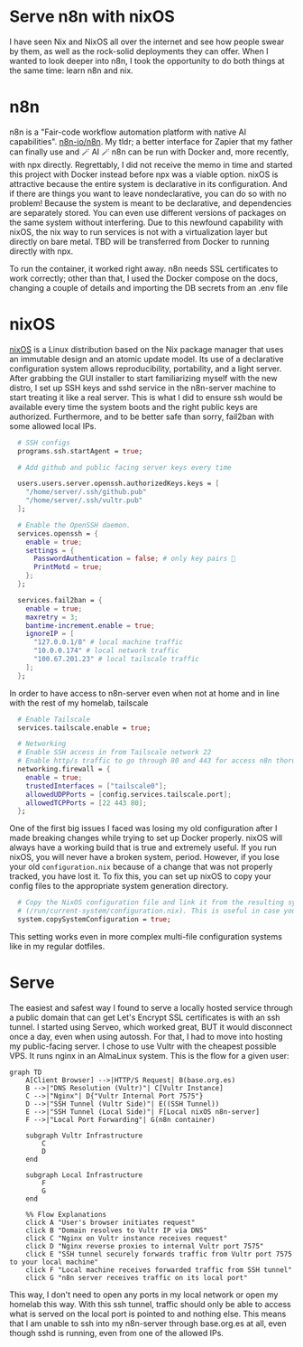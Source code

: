 # Serve n8n with nixOS

I have seen Nix and NixOS all over the internet and see how people swear by them, as well as the rock-solid deployments they can offer.
When I wanted to look deeper into n8n, I took the opportunity to do both things at the same time: learn n8n and nix.

# n8n

n8n is a "Fair-code workflow automation platform with native AI capabilities". [n8n-io/n8n](https://github.com/n8n-io/n8n). My tldr; a better interface for Zapier that my father can finally use and 🪄 AI 🪄
n8n can be run with Docker and, more recently, with npx directly. Regrettably, I did not receive the memo in time and started this project with Docker instead before npx was a viable option.
nixOS is attractive because the entire system is declarative in its configuration. And if there are things you want to leave nondeclarative, you can do so with no problem!
Because the system is meant to be declarative, and dependencies are separately stored. You can even use different versions of packages on the same system without interfering. Due to this newfound capability with nixOS, the nix way to run services is not with a virtualization layer but directly on bare metal.
TBD will be transferred from Docker to running directly with npx.

To run the container, it worked right away. n8n needs SSL certificates to work correctly; other than that, I used the Docker compose on the docs, changing a couple of details and importing the DB secrets from an .env file

# nixOS

[nixOS](https://nixos.wiki/) is a Linux distribution based on the Nix package manager that uses an immutable design and an atomic update model. Its use of a declarative configuration system allows reproducibility, portability, and a light server.
After grabbing the GUI installer to start familiarizing myself with the new distro, I set up SSH keys and sshd service in the n8n-server machine to start treating it like a real server.
This is what I did to ensure ssh would be available every time the system boots and the right public keys are authorized. Furthermore, and to be better safe than sorry, fail2ban with some allowed local IPs.
```` nix
  # SSH configs
  programs.ssh.startAgent = true;

  # Add github and public facing server keys every time

  users.users.server.openssh.authorizedKeys.keys = [
    "/home/server/.ssh/github.pub"
    "/home/server/.ssh/vultr.pub"
  ];

  # Enable the OpenSSH daemon.
  services.openssh = {
    enable = true;
    settings = {
      PasswordAuthentication = false; # only key pairs 🔑
      PrintMotd = true;
    };
  };

  services.fail2ban = {
    enable = true;
    maxretry = 3;
    bantime-increment.enable = true;
    ignoreIP = [
      "127.0.0.1/8" # local machine traffic
      "10.0.0.174" # local network traffic
      "100.67.201.23" # local tailscale traffic
    ];
  };
````

In order to have access to n8n-server even when not at home and in line with the rest of my homelab, tailscale
```` nix
  # Enable Tailscale
  services.tailscale.enable = true;

  # Networking
  # Enable SSH access in from Tailscale network 22
  # Enable http/s traffic to go through 80 and 443 for access n8n thorugh tailscale
  networking.firewall = {
    enable = true;
    trustedInterfaces = ["tailscale0"];
    allowedUDPPorts = [config.services.tailscale.port];
    allowedTCPPorts = [22 443 80];
  };

`````
One of the first big issues I faced was losing my old configuration after I made breaking changes while trying to set up Docker properly. nixOS will always have a working build that is true and extremely useful. If you run nixOS, you will never have a broken system, period. However, if you lose your old `configuration.nix` because of a change that was not properly tracked, you have lost it.
To fix this, you can set up nixOS to copy your config files to the appropriate system generation directory.
````nix
  # Copy the NixOS configuration file and link it from the resulting system
  # (/run/current-system/configuration.nix). This is useful in case you accidentally delete configuration.nix.
  system.copySystemConfiguration = true;
`````

This setting works even in more complex multi-file configuration systems like in my regular dotfiles.

# Serve
The easiest and safest way I found to serve a locally hosted service through a public domain that can get Let's Encrypt SSL certificates is with an ssh tunnel. I started using Serveo, which worked great, BUT it would disconnect once a day, even when using autossh. For that, I had to move into hosting my public-facing server. 
I chose to use Vultr with the cheapest possible VPS. It runs nginx in an AlmaLinux system.
This is the flow for a given user:
````mermaid
graph TD
    A[Client Browser] -->|HTTP/S Request| B(base.org.es)
    B -->|"DNS Resolution (Vultr)"| C[Vultr Instance]
    C -->|"Nginx"| D{"Vultr Internal Port 7575"}
    D -->|"SSH Tunnel (Vultr Side)"| E((SSH Tunnel))
    E -->|"SSH Tunnel (Local Side)"| F[Local nixOS n8n-server]
    F -->|"Local Port Forwarding"| G(n8n container)

    subgraph Vultr Infrastructure
        C
        D
    end

    subgraph Local Infrastructure
        F
        G
    end

    %% Flow Explanations
    click A "User's browser initiates request"
    click B "Domain resolves to Vultr IP via DNS"
    click C "Nginx on Vultr instance receives request"
    click D "Nginx reverse proxies to internal Vultr port 7575"
    click E "SSH tunnel securely forwards traffic from Vultr port 7575 to your local machine"
    click F "Local machine receives forwarded traffic from SSH tunnel"
    click G "n8n server receives traffic on its local port"

````
This way, I don't need to open any ports in my local network or open my homelab this way. With this ssh tunnel, traffic should only be able to access what is served on the local port is pointed to and nothing else.
This means that I am unable to ssh into my n8n-server through base.org.es at all, even though sshd is running, even from one of the allowed IPs.
